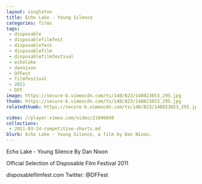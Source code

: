 ```yaml
---
layout: singleton
title: Echo Lake - Young Silence
categories: films
tags:
 - disposable
 - disposablefilmfest
 - disposablefest
 - disposablefilm
 - disposablefilmfestival
 - echolake
 - dannixon
 - DFFest
 - filmfestival
 - 2011
 - DFF
image: https://secure-b.vimeocdn.com/ts/140/823/140823653_295.jpg
thumb: https://secure-b.vimeocdn.com/ts/140/823/140823653_295.jpg
relatedthumb: https://secure-b.vimeocdn.com/ts/140/823/140823653_295.jpg

video: //player.vimeo.com/video/21846648
collections:
 - 2011-03-24-competitive-shorts.md
blurb: Echo Lake - Young Silence, a film by Dan Nixon.
---
```


Echo Lake - Young Silence
By Dan Nixon

Official Selection of Disposable Film Festival 2011

disposablefilmfest.com
Twitter: @DFFest
